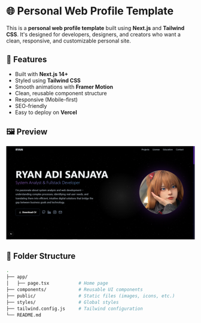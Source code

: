 # 🌐 Personal Web Profile Template

This is a **personal web profile template** built using **Next.js** and **Tailwind CSS**. It's designed for developers, designers, and creators who want a clean, responsive, and customizable personal site.

## 🚀 Features

- Built with **Next.js 14+**
- Styled using **Tailwind CSS**
- Smooth animations with **Framer Motion**
- Clean, reusable component structure
- Responsive (Mobile-first)
- SEO-friendly
- Easy to deploy on **Vercel**

## 🖼️ Preview

![My Photo](./public/preview.png)

## 📁 Folder Structure

```bash
.
├── app/
│   ├── page.tsx           # Home page
├── components/            # Reusable UI components
├── public/                # Static files (images, icons, etc.)
├── styles/                # Global styles
├── tailwind.config.js     # Tailwind configuration
└── README.md
```
